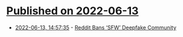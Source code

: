 # [Published on 2022-06-13](index.md)

* [2022-06-13, 14:57:35](https://news.ycombinator.com/item?id=31726498) - [Reddit Bans ‘SFW’ Deepfake Community](https://www.unite.ai/reddit-bans-sfw-deepfake-community/)
